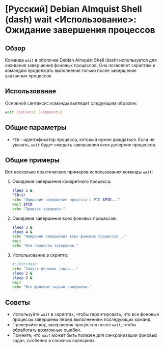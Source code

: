 # [Русский] Debian Almquist Shell (dash) wait <Использование>: Ожидание завершения процессов

## Обзор
Команда `wait` в оболочке Debian Almquist Shell (dash) используется для ожидания завершения фоновых процессов. Она позволяет скриптам и командам продолжать выполнение только после завершения указанных процессов.

## Использование
Основной синтаксис команды выглядит следующим образом:

```sh
wait [options] [arguments]
```

## Общие параметры
- `PID` - идентификатор процесса, который нужно дождаться. Если не указать, `wait` будет ожидать завершения всех дочерних процессов.

## Общие примеры
Вот несколько практических примеров использования команды `wait`:

1. Ожидание завершения конкретного процесса:
   ```sh
   sleep 5 &
   PID=$!
   echo "Ожидание завершения процесса с PID $PID..."
   wait $PID
   echo "Процесс завершен."
   ```

2. Ожидание завершения всех фоновых процессов:
   ```sh
   sleep 3 &
   sleep 4 &
   echo "Ожидание завершения всех фоновых процессов..."
   wait
   echo "Все процессы завершены."
   ```

3. Использование в скрипте:
   ```sh
   #!/bin/dash
   echo "Запуск фоновых задач..."
   sleep 2 &
   sleep 3 &
   wait
   echo "Все фоновые задачи завершены."
   ```

## Советы
- Используйте `wait` в скриптах, чтобы гарантировать, что все фоновые процессы завершены перед выполнением последующих команд.
- Проверяйте код завершения процессов после `wait`, чтобы обработать возможные ошибки.
- Помните, что `wait` может быть полезен для синхронизации фоновых задач, особенно в сложных сценариях.